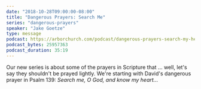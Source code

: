 ```yaml
---
date: "2018-10-28T09:00:00-08:00"
title: "Dangerous Prayers: Search Me"
series: "dangerous-prayers"
speaker: "Jake Goetze"
type: message
podcast: https://arborchurch.com/podcast/dangerous-prayers-search-my-heart.m4a
podcast_bytes: 25957363
podcast_duration: 35:19
---
```


Our new series is about some of the prayers in Scripture that ... well, let's say they shouldn't be prayed lightly.
We're starting with David's dangerous prayer in Psalm 139: *Search me, O God, and know my heart...*

